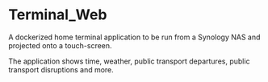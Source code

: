 # Terminal_Web

A dockerized home terminal application to be run from a Synology NAS and projected onto a touch-screen.

The application shows time, weather, public transport departures, public transport disruptions and more.
